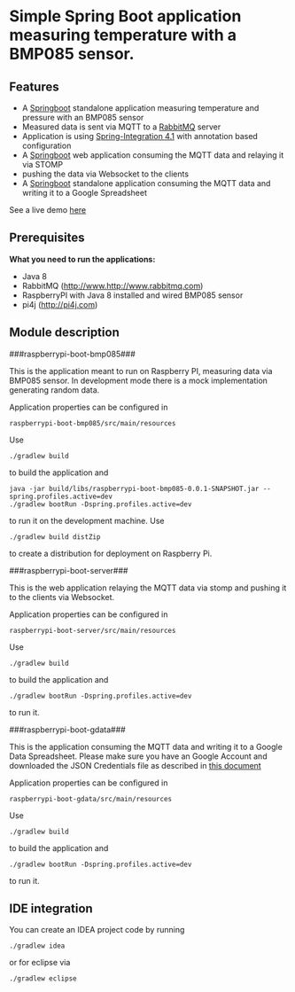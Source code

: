 # Simple Spring Boot application measuring temperature with a BMP085 sensor.

Features
--------

* A [Springboot](http://projects.spring.io/spring-boot/) standalone application measuring temperature and pressure with an BMP085 sensor
* Measured data is sent via MQTT to a [RabbitMQ](http://www.rabbitmq.com/) server
* Application is using [Spring-Integration 4.1](http://projects.spring.io/spring-boot/) with annotation based configuration
* A [Springboot](http://projects.spring.io/spring-boot/) web application consuming the MQTT data and relaying it via STOMP
* pushing the data via Websocket to the clients
* A [Springboot](http://projects.spring.io/spring-boot/) standalone application consuming the MQTT data and writing it to a Google Spreadsheet

See a live demo [here](http://www.ksbrwsk.de:8080/)

Prerequisites
-------------

**What you need to run the applications:**

* Java 8
* RabbitMQ (http://www.http://www.rabbitmq.com)
* RaspberryPI with Java 8 installed and wired BMP085 sensor
* pi4j (http://pi4j.com)

Module description
------------------

###raspberrypi-boot-bmp085###

This is the application meant to run on Raspberry PI, measuring data via BMP085 sensor.
In development mode there is a mock implementation generating random data.

Application properties can be configured in
```
raspberrypi-boot-bmp085/src/main/resources
```

Use

```
./gradlew build
```
to build the application and

```
java -jar build/libs/raspberrypi-boot-bmp085-0.0.1-SNAPSHOT.jar --spring.profiles.active=dev
./gradlew bootRun -Dspring.profiles.active=dev
```

to run it on the development machine. Use

```
./gradlew build distZip
```
to create a distribution for deployment on Raspberry Pi.


###raspberrypi-boot-server###

This is the web application relaying the MQTT data via stomp and pushing
it to the clients via Websocket.

Application properties can be configured in
```
raspberrypi-boot-server/src/main/resources
```

Use

```
./gradlew build
```
to build the application and

```
./gradlew bootRun -Dspring.profiles.active=dev
```

to run it.

###raspberrypi-boot-gdata###

This is the application consuming the MQTT data and writing it to a
Google Data Spreadsheet.
Please make sure you have an Google Account and downloaded the
JSON Credentials file as described in [this document](https://developers.google.com/accounts/docs/OAuth2)

Application properties can be configured in
```
raspberrypi-boot-gdata/src/main/resources
```

Use

```
./gradlew build
```
to build the application and

```
./gradlew bootRun -Dspring.profiles.active=dev
```

to run it.

IDE integration
---------------
You can create an IDEA project code by running
```
./gradlew idea
```

or for eclipse via
```
./gradlew eclipse
```

